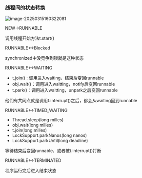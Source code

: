 ### 线程间的状态转换

![image-20250315160322081](C:\Users\59755\AppData\Roaming\Typora\typora-user-images\image-20250315160322081.png)

NEW->RUNNABLE

调用线程开始方法t.start()



RUNNABLE<->Blocked

synchronized中没竞争到锁就是这种状态



RUNNABLE<->WAITING

- t.join()  : 调用进入waiting，结束后变回runnable
- obj.wait()：调用进入waitting，notify后变回runnable
- t.park()：调用进入waitting，unpark之后变回runnable

他们有共同点就是调用t.interrupt()之后，都会从waiting回到runnable



RUNNABLE<->TIMED_WAITING

- Thread.sleep(long milles)
- obj.wait(long milles)
- t.join(long milles)
- LockSupport.parkNanos(long nanos)   
- LockSupport.parkUntil(long deadline)

等待结束后变回runnable，或者被t.interrupt()打断



RUNNABLE<->TERMINATED

程序运行完后进入结束状态





